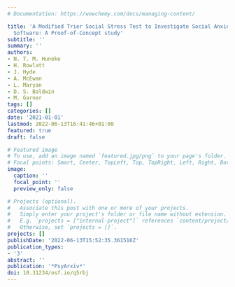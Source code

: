 ```yaml
---
# Documentation: https://wowchemy.com/docs/managing-content/

title: 'A Modified Trier Social Stress Test to Investigate Social Anxiety using Videoconferencing
  Software: A Proof-of-Concept study'
subtitle: ''
summary: ''
authors:
- N. T. M. Huneke
- H. Rowlatt
- J. Hyde
- A. McEwan
- L. Maryan
- D. S. Baldwin
- M. Garner
tags: []
categories: []
date: '2021-01-01'
lastmod: 2022-06-13T16:41:46+01:00
featured: true
draft: false

# Featured image
# To use, add an image named `featured.jpg/png` to your page's folder.
# Focal points: Smart, Center, TopLeft, Top, TopRight, Left, Right, BottomLeft, Bottom, BottomRight.
image:
  caption: ''
  focal_point: ''
  preview_only: false

# Projects (optional).
#   Associate this post with one or more of your projects.
#   Simply enter your project's folder or file name without extension.
#   E.g. `projects = ["internal-project"]` references `content/project/deep-learning/index.md`.
#   Otherwise, set `projects = []`.
projects: []
publishDate: '2022-06-13T15:52:35.361516Z'
publication_types:
- '3'
abstract: ''
publication: '*PsyArxiv*'
doi: 10.31234/osf.io/q5rbj
---
```

